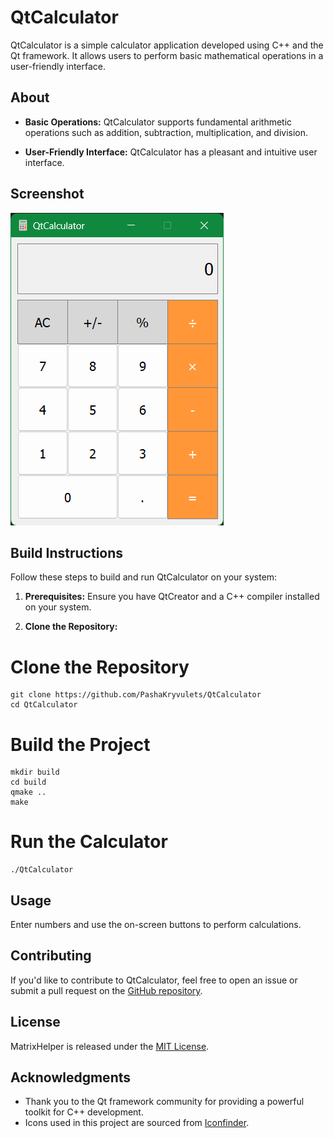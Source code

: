 # QtCalculator

QtCalculator is a simple calculator application developed using C++ and the Qt framework. It allows users to perform basic mathematical operations in a user-friendly interface.

## About

- **Basic Operations:** QtCalculator supports fundamental arithmetic operations such as addition, subtraction, multiplication, and division.

- **User-Friendly Interface:** QtCalculator has a pleasant and intuitive user interface.

## Screenshot

![QtCalculator Screenshot](QtCalculatorscreenshot.png)

## Build Instructions

Follow these steps to build and run QtCalculator on your system:

1. **Prerequisites:** Ensure you have QtCreator and a C++ compiler installed on your system.

2. **Clone the Repository:**
   
# Clone the Repository

    git clone https://github.com/PashaKryvulets/QtCalculator
    cd QtCalculator

# Build the Project

    mkdir build
    cd build
    qmake ..
    make

# Run the Calculator

    ./QtCalculator

## Usage
Enter numbers and use the on-screen buttons to perform calculations.

## Contributing

If you'd like to contribute to QtCalculator, feel free to open an issue or submit a pull request on the [GitHub repository](https://github.com/PashaKryvulets/QtCalculator).

## License

MatrixHelper is released under the [MIT License](LICENSE).

## Acknowledgments
- Thank you to the Qt framework community for providing a powerful toolkit for C++ development.
- Icons used in this project are sourced from [Iconfinder](https://en.m.wikipedia.org/wiki/File:GNOME_Calculator_icon_2021.svg).
